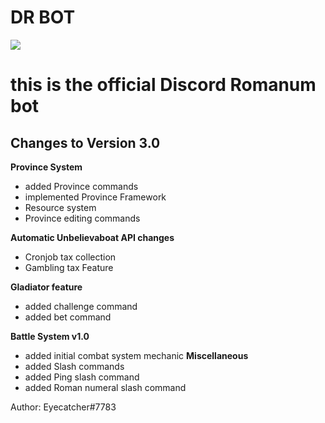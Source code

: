 
# **DR BOT**

![](https://cdn.discordapp.com/attachments/700676087302324265/704385888901398613/image0.png)
 
this is the official Discord Romanum bot
=============

## **Changes to Version 3.0**

**Province System**
 - added Province commands
- implemented Province Framework
- Resource system
- Province editing commands

**Automatic Unbelievaboat API changes**
- Cronjob tax collection
- Gambling tax Feature

**Gladiator feature**
- added challenge command
- added bet command

**Battle System v1.0**
- added initial combat system mechanic
**Miscellaneous**
- added Slash commands
- added Ping slash command
- added Roman numeral slash command

Author: Eyecatcher#7783
